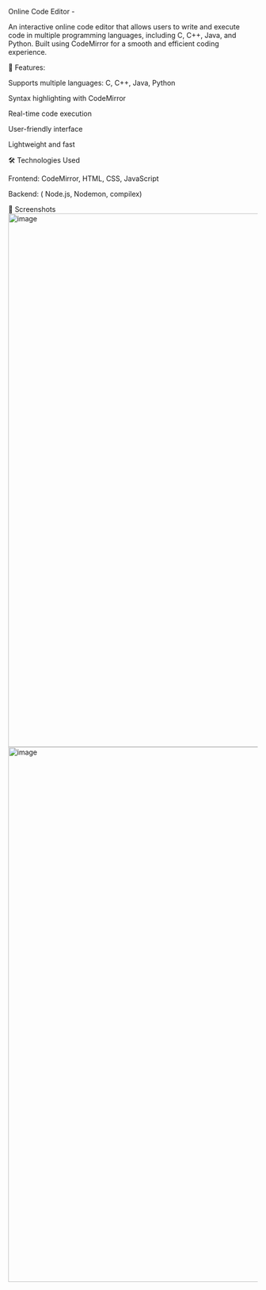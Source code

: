 Online Code Editor -

An interactive online code editor that allows users to write and execute code in multiple programming languages, including C, C++, Java, 
and Python. Built using CodeMirror for a smooth and efficient coding experience.

🚀 Features:

Supports multiple languages: C, C++, Java, Python

Syntax highlighting with CodeMirror

Real-time code execution

User-friendly interface

Lightweight and fast

🛠️ Technologies Used

Frontend: CodeMirror, HTML, CSS, JavaScript

Backend: ( Node.js, Nodemon, compilex)

📸 Screenshots
<img width="1076" alt="image" src="https://github.com/user-attachments/assets/2b307ebe-b89e-487e-91e3-33126703bb10" />
<img width="1079" alt="image" src="https://github.com/user-attachments/assets/b4377661-ff4b-458e-9989-69e2ae41b161" />




